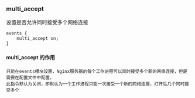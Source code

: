 ### multi_accept
设置是否允许同时接受多个网络连接
```
events {
    multi_accept on;
}
```

#### multi_accept 的作用
```
只能在events模块设置，Nginx服务器的每个工作进程可以同时接受多个新的网络连接，但是需要在配置文件中配置，
此指令默认为关闭，即默认为一个工作进程只能一次接受一个新的网络连接，打开后几个同时接受多个
```